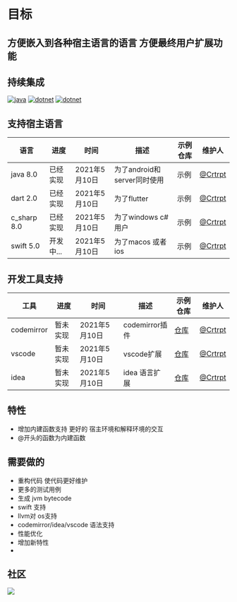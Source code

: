 # 目标

方便嵌入到各种宿主语言的语言 方便最终用户扩展功能
---

## 持续集成
[![java](https://github.com/whisper-language/whisper-language/actions/workflows/maven.yml/badge.svg)](https://github.com/whisper-language/whisper-language/blob/master/.github/workflows/maven.yml)
[![dotnet](https://github.com/whisper-language/whisper-language/actions/workflows/dotnet.yml/badge.svg)](https://github.com/whisper-language/whisper-language/blob/master/.github/workflows/dotnet.yml) 
[![dotnet](https://github.com/whisper-language/whisper-language/actions/workflows/codeql-analysis.yml/badge.svg)](https://github.com/whisper-language/whisper-language/blob/master/.github/workflows/codeql-analysis.yml) 

## 支持宿主语言
| 语言      | 进度 |时间 | 描述 | 示例仓库 |  维护人 |
| ----------- | ----------- |  ----------- | ----------- | ----------- |   ----------- | 
| java  8.0    | 已经实现       | 2021年5月10日 | 为了android和server同时使用| 示例| [@Crtrpt](https://github.com/Crtrpt) |
| dart  2.0    |   已经实现       | 2021年5月10日 | 为了flutter |示例| [@Crtrpt](https://github.com/Crtrpt) |
| c_sharp 8.0  | 已经实现        | 2021年5月10日 | 为了windows c# 用户 |示例| [@Crtrpt](https://github.com/Crtrpt) |
| swift  5.0  | 开发中...        | 2021年5月10日 | 为了macos 或者 ios |示例| [@Crtrpt](https://github.com/Crtrpt) |

## 开发工具支持 
| 工具      | 进度 |时间 | 描述 | 示例仓库 |  维护人 |
| ----------- | ----------- |  ----------- | ----------- | ----------- |   ----------- | 
| codemirror   | 暂未实现       | 2021年5月10日 | codemirror插件 | [仓库](https://github.com/whisper-language/codemirror-plugin)| [@Crtrpt](https://github.com/Crtrpt) |
| vscode   |   暂未实现       | 2021年5月10日 | vscode扩展 |[仓库](https://github.com/whisper-language/vsc-plugin)| [@Crtrpt](https://github.com/Crtrpt) |
| idea  | 暂未实现        | 2021年5月10日 | idea 语言扩展 |[仓库](https://github.com/whisper-language/idea-plugin)| [@Crtrpt](https://github.com/Crtrpt) |


## 特性
- 增加内建函数支持 更好的 宿主环境和解释环境的交互
- @开头的函数为内建函数

## 需要做的

- 重构代码 使代码更好维护
- 更多的测试用例
- 生成 jvm bytecode
- swift 支持
- llvm对 os支持
- codemirror/idea/vscode 语法支持
- 性能优化
- 增加新特性
- 
## 社区
<a href="https://qm.qq.com/cgi-bin/qm/qr?k=jjkLHY4eFQ3TnKF7K_ZnQOzCt1FwtrY3"><img src="https://pub.idqqimg.com/wpa/images/group.png"/></a>
